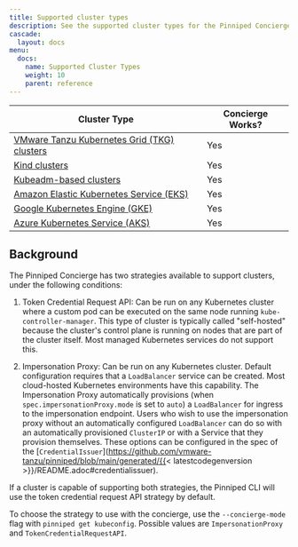 ```yaml
---
title: Supported cluster types
description: See the supported cluster types for the Pinniped Concierge.
cascade:
  layout: docs
menu:
  docs:
    name: Supported Cluster Types
    weight: 10
    parent: reference
---
```


| **Cluster Type** | **Concierge Works?** |
|-|-|
| [VMware Tanzu Kubernetes Grid (TKG) clusters](https://tanzu.vmware.com/kubernetes-grid) | Yes |
| [Kind clusters](https://kind.sigs.k8s.io/) | Yes |
| [Kubeadm-based clusters](https://kubernetes.io/docs/reference/setup-tools/kubeadm/) | Yes |
| [Amazon Elastic Kubernetes Service (EKS)](https://aws.amazon.com/eks/) | Yes |
| [Google Kubernetes Engine (GKE)](https://cloud.google.com/kubernetes-engine) | Yes |
| [Azure Kubernetes Service (AKS)](https://azure.microsoft.com/en-us/overview/kubernetes-on-azure) | Yes |

## Background

The Pinniped Concierge has two strategies available to support clusters, under the following conditions:

1. Token Credential Request API: Can be run on any Kubernetes cluster where a custom pod can be executed on the same node running `kube-controller-manager`.
This type of cluster is typically called "self-hosted" because the cluster's control plane is running on nodes that are part of the cluster itself.
Most managed Kubernetes services do not support this.

2. Impersonation Proxy: Can be run on any Kubernetes cluster. Default configuration requires that a `LoadBalancer` service can be created. Most cloud-hosted Kubernetes environments have this
capability. The Impersonation Proxy automatically provisions (when `spec.impersonationProxy.mode` is set to `auto`) a `LoadBalancer` for ingress to the impersonation endpoint. Users who wish to use the impersonation proxy without an automatically
configured `LoadBalancer` can do so with an automatically provisioned `ClusterIP` or with a Service that they provision themselves. These options
can be configured in the spec of the [`CredentialIssuer`](https://github.com/vmware-tanzu/pinniped/blob/main/generated/{{< latestcodegenversion >}}/README.adoc#credentialissuer).

If a cluster is capable of supporting both strategies, the Pinniped CLI will use the
token credential request API strategy by default.

To choose the strategy to use with the concierge, use the `--concierge-mode` flag with `pinniped get kubeconfig`.
Possible values are `ImpersonationProxy` and `TokenCredentialRequestAPI`.
